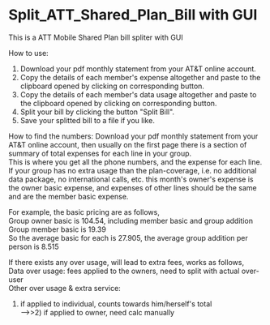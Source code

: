 Split_ATT_Shared_Plan_Bill with GUI
================

This is a ATT Mobile Shared Plan bill spliter with GUI

How to use:  
1. Download your pdf monthly statement from your AT&T online account.  
2. Copy the details of each member's expense altogether and paste to the clipboard opened by clicking on corresponding button.  
3. Copy the details of each member's data usage altogether and paste to the clipboard opened by clicking on corresponding button.  
4. Split your bill by clicking the button "Split Bill".  
5. Save your splitted bill to a file if you like.  


How to find the numbers:
Download your pdf monthly statement from your AT&T online account, then usually on the first page there is a section of summary of total expenses for each line in your group.  
This is where you get all the phone numbers, and the expense for each line. If your group has no extra usage than the plan-coverage, i.e. no additional data package, no international calls, etc. this month's owner's expense is the owner basic expense, and expenses of other lines should be the same and are the member basic expense.  

For example, the basic pricing are as follows,  
	Group owner basic is 104.54, including member basic and group addition  
	Group member basic is 19.39  
So the average basic for each is 27.905, the average group addition per person is 8.515  

If there exists any over usage, will lead to extra fees, works as follows,  
	Data over usage: fees applied to the owners, need to split with actual over-user  
  Other over usage & extra service:  
1) if applied to individual, counts towards him/herself's total  
-->>2) if applied to owner, need calc manually  
